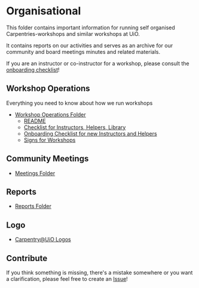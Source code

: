 # Organisational

This folder contains important information for running self organised Carpentries-workshops and similar workshops at UiO.

It contains reports on our activities and serves as an archive for our community and board meetings minutes and related materials.

If you are an instructor or co-instructor for a workshop, please consult the [onboarding checklist](workshop-operations/onboarding-checklist.md)!

## Workshop Operations

Everything you need to know about how we run workshops

* [Workshop Operations Folder](https://github.com/uio-carpentry/organisational/tree/master/workshop_operations)
  * [README](https://github.com/uio-carpentry/organisational/blob/master/workshop_operations/README.md)
  * [Checklist for Instructors, Helpers, Library](https://github.com/uio-carpentry/organisational/blob/master/workshop_operations/checklists.md)
  * [Onboarding Checklist for new Instructors and Helpers](https://github.com/uio-carpentry/organisational/blob/master/workshop_operations/onboarding-checklist.md)
  * [Signs for Workshops](https://github.com/uio-carpentry/organisational/tree/master/workshop_operations/signs)

## Community Meetings

* [Meetings Folder](https://github.com/uio-carpentry/organisational/tree/master/meetings)

## Reports

* [Reports Folder](https://github.com/uio-carpentry/organisational/tree/master/reporting)

## Logo

* [Carpentry@UiO Logos](https://github.com/uio-carpentry/organisational/tree/master/uio-carpentry-logofiler)

## Contribute

If you think something is missing, there's a mistake somewhere or you want a clarification, please feel free to create an [Issue](https://github.com/uio-carpentry/organisational/issues)!
